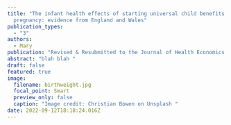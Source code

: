 ```yaml
---
title: "The infant health effects of starting universal child benefits in
  pregnancy: evidence from England and Wales"
publication_types:
  - "3"
authors:
  - Mary
publication: "Revised & Resubmitted to the Journal of Health Economics "
abstract: "blah blah "
draft: false
featured: true
image:
  filename: birthweight.jpg
  focal_point: Smart
  preview_only: false
  caption: "Image credit: Christian Bowen on Unsplash "
date: 2022-09-12T18:18:24.016Z
---
```

